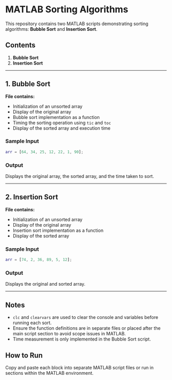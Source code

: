 
# MATLAB Sorting Algorithms

This repository contains two MATLAB scripts demonstrating sorting algorithms: **Bubble Sort** and **Insertion Sort**.

## Contents

1. **Bubble Sort**
2. **Insertion Sort**

---

## 1. Bubble Sort

**File contains:**
- Initialization of an unsorted array
- Display of the original array
- Bubble sort implementation as a function
- Timing the sorting operation using `tic` and `toc`
- Display of the sorted array and execution time

### Sample Input
```matlab
arr = [64, 34, 25, 12, 22, 1, 90];
```

### Output
Displays the original array, the sorted array, and the time taken to sort.

---

## 2. Insertion Sort

**File contains:**
- Initialization of an unsorted array
- Display of the original array
- Insertion sort implementation as a function
- Display of the sorted array

### Sample Input
```matlab
arr = [74, 2, 36, 89, 5, 12];
```

### Output
Displays the original and sorted array.

---

## Notes
- `clc` and `clearvars` are used to clear the console and variables before running each sort.
- Ensure the function definitions are in separate files or placed after the main script section to avoid scope issues in MATLAB.
- Time measurement is only implemented in the Bubble Sort script.

## How to Run
Copy and paste each block into separate MATLAB script files or run in sections within the MATLAB environment.

